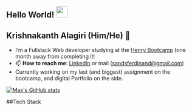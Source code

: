 ## Hello World! <img src="https://raw.githubusercontent.com/iampavangandhi/iampavangandhi/master/gifs/Hi.gif" width="30px">

## Krishnakanth Alagiri (Him/He) 🌻
- I’m a Fullstack Web developer studying at the [Henry Bootcamp](https://www.linkedin.com/in/maximo-fernandez-arenas-fullstack/) (one month away from completing it! 
- 📫 **How to reach me**: [LinkedIn](https://www.linkedin.com/in/maximo-fernandez-arenas-fullstack/) or mail (sandsferdinand@gmail.com)
- Currently working on my last (and biggest) assignment on the bootcamp, and digital Portfolio on the side.

[![Max's GitHub stats](https://github-readme-stats.vercel.app/api?username=maxfer03)](https://github.com/maxfer03/github-readme-stats)

##Tech Stack





<!--
**maxfer03/maxfer03** is a ✨ _special_ ✨ repository because its `README.md` (this file) appears on your GitHub profile.



Here are some ideas to get you started:

- 🔭 I’m currently working on ...
- 🌱 I’m currently learning ...
- 👯 I’m looking to collaborate on ...
- 🤔 I’m looking for help with ...
- 💬 Ask me about ...
- 📫 How to reach me: ...
- 😄 Pronouns: ...
- ⚡ Fun fact: ...
-->

